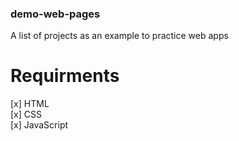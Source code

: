 ### demo-web-pages 
A list of projects as an example to practice web apps
# Requirments
 [x] HTML <br>
 [x] CSS <br>
 [x] JavaScript
